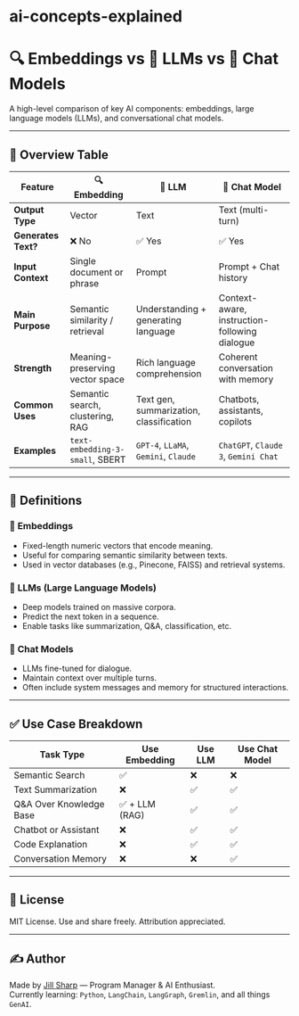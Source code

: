 # ai-concepts-explained

# 🔍 Embeddings vs 🧠 LLMs vs 💬 Chat Models

A high-level comparison of key AI components: embeddings, large language models (LLMs), and conversational chat models.

---

## 📌 Overview Table

| Feature                | 🔍 **Embedding**                      | 🧠 **LLM**                                | 💬 **Chat Model**                             |
|------------------------|---------------------------------------|-------------------------------------------|-----------------------------------------------|
| **Output Type**        | Vector                                | Text                                      | Text (multi-turn)                             |
| **Generates Text?**    | ❌ No                                  | ✅ Yes                                     | ✅ Yes                                         |
| **Input Context**      | Single document or phrase             | Prompt                                    | Prompt + Chat history                         |
| **Main Purpose**       | Semantic similarity / retrieval       | Understanding + generating language       | Context-aware, instruction-following dialogue |
| **Strength**           | Meaning-preserving vector space       | Rich language comprehension               | Coherent conversation with memory             |
| **Common Uses**        | Semantic search, clustering, RAG      | Text gen, summarization, classification   | Chatbots, assistants, copilots                |
| **Examples**           | `text-embedding-3-small`, SBERT       | `GPT-4`, `LLaMA`, `Gemini`, `Claude`      | `ChatGPT`, `Claude 3`, `Gemini Chat`          |

---

## 🧠 Definitions

### 🔹 **Embeddings**
- Fixed-length numeric vectors that encode meaning.
- Useful for comparing semantic similarity between texts.
- Used in vector databases (e.g., Pinecone, FAISS) and retrieval systems.

### 🔹 **LLMs (Large Language Models)**
- Deep models trained on massive corpora.
- Predict the next token in a sequence.
- Enable tasks like summarization, Q&A, classification, etc.

### 🔹 **Chat Models**
- LLMs fine-tuned for dialogue.
- Maintain context over multiple turns.
- Often include system messages and memory for structured interactions.

---

## ✅ Use Case Breakdown

| Task Type                 | Use Embedding | Use LLM | Use Chat Model |
|--------------------------|---------------|---------|----------------|
| Semantic Search           | ✅            | ❌      | ❌             |
| Text Summarization        | ❌            | ✅      | ✅             |
| Q&A Over Knowledge Base   | ✅ + LLM (RAG) | ✅      | ✅             |
| Chatbot or Assistant      | ❌            | ✅      | ✅           |
| Code Explanation          | ❌            | ✅      | ✅             |
| Conversation Memory       | ❌            | ❌      | ✅            |

---

## 📂 License

MIT License. Use and share freely. Attribution appreciated.

---

## ✍️ Author

Made by [Jill Sharp](https://www.linkedin.com/in/jillsharp34119) — Program Manager & AI Enthusiast.  
Currently learning: `Python`, `LangChain`, `LangGraph`, `Gremlin`, and all things `GenAI`.

